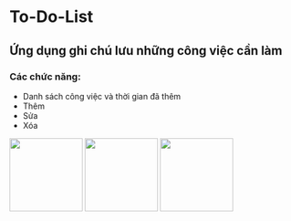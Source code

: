 # To-Do-List
## Ứng dụng ghi chú lưu những công việc cần làm
### Các chức năng:
- Danh sách công việc và thời gian đã thêm
- Thêm
- Sửa 
- Xóa 

<img src="https://user-images.githubusercontent.com/56188558/217191312-5379c585-a739-4133-80c6-00e4f4299bec.png" width="128"/> <img src="https://user-images.githubusercontent.com/56188558/217191332-32eae57e-9fdd-4fc1-b444-8778fe65aa89.png" width="128"/> <img src="https://user-images.githubusercontent.com/56188558/217191358-0029e145-b9c2-4875-8123-9fa75da3f87d.png" width="128"/>


